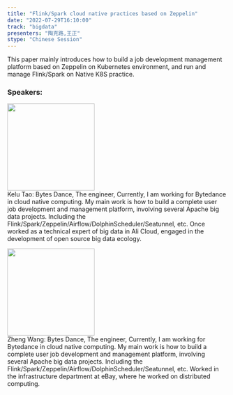 ```yaml
---
title: "Flink/Spark cloud native practices based on Zeppelin"
date: "2022-07-29T16:10:00"
track: "bigdata"
presenters: "陶克路,王正"
stype: "Chinese Session"
---
```

This paper mainly introduces how to build a job development management platform based on Zeppelin on Kubernetes environment, and run and manage Flink/Spark on Native K8S practice.
 ### Speakers: 
 <img src="images/speaker/1068.png" width="200" /><br>Kelu Tao: Bytes Dance, The engineer, Currently, I am working for Bytedance in cloud native computing. My main work is how to build a complete user job development and management platform, involving several Apache big data projects. Including the Flink/Spark/Zeppelin/Airflow/DolphinScheduler/Seatunnel, etc. Once worked as a technical expert of big data in Ali Cloud, engaged in the development of open source big data ecology.

 <img src="images/speaker/1068_2.png" width="200" /><br>Zheng Wang: Bytes Dance, The engineer, Currently, I am working for Bytedance in cloud native computing. My main work is how to build a complete user job development and management platform, involving several Apache big data projects. Including the Flink/Spark/Zeppelin/Airflow/DolphinScheduler/Seatunnel, etc. Worked in the infrastructure department at eBay, where he worked on distributed computing.

 